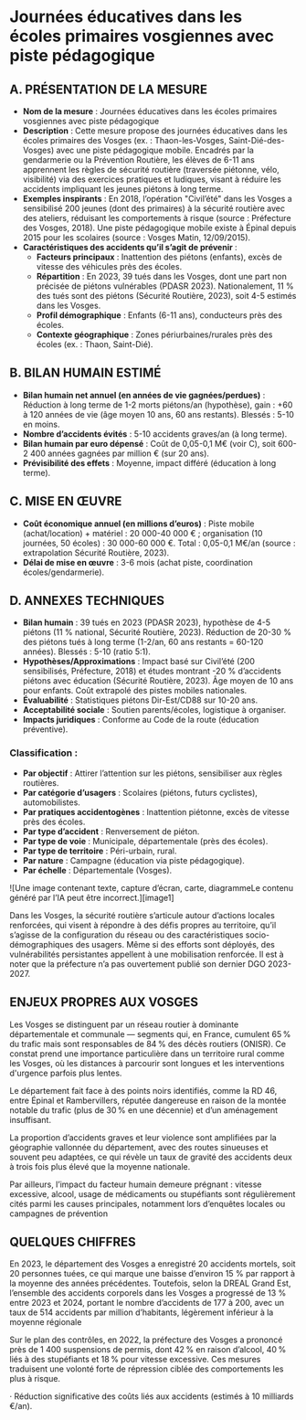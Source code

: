 # **Journées éducatives dans les écoles primaires vosgiennes avec piste pédagogique**

## **A. PRÉSENTATION DE LA MESURE**

* **Nom de la mesure** : Journées éducatives dans les écoles primaires vosgiennes avec piste pédagogique  
* **Description** : Cette mesure propose des journées éducatives dans les écoles primaires des Vosges (ex. : Thaon-les-Vosges, Saint-Dié-des-Vosges) avec une piste pédagogique mobile. Encadrés par la gendarmerie ou la Prévention Routière, les élèves de 6-11 ans apprennent les règles de sécurité routière (traversée piétonne, vélo, visibilité) via des exercices pratiques et ludiques, visant à réduire les accidents impliquant les jeunes piétons à long terme.  
* **Exemples inspirants** : En 2018, l’opération "Civil’été" dans les Vosges a sensibilisé 200 jeunes (dont des primaires) à la sécurité routière avec des ateliers, réduisant les comportements à risque (source : Préfecture des Vosges, 2018). Une piste pédagogique mobile existe à Épinal depuis 2015 pour les scolaires (source : Vosges Matin, 12/09/2015).  
* **Caractéristiques des accidents qu’il s’agit de prévenir** :  
  * **Facteurs principaux** : Inattention des piétons (enfants), excès de vitesse des véhicules près des écoles.  
  * **Répartition** : En 2023, 39 tués dans les Vosges, dont une part non précisée de piétons vulnérables (PDASR 2023). Nationalement, 11 % des tués sont des piétons (Sécurité Routière, 2023), soit 4-5 estimés dans les Vosges.  
  * **Profil démographique** : Enfants (6-11 ans), conducteurs près des écoles.  
  * **Contexte géographique** : Zones périurbaines/rurales près des écoles (ex. : Thaon, Saint-Dié).

## **B. BILAN HUMAIN ESTIMÉ**

* **Bilan humain net annuel (en années de vie gagnées/perdues)** : Réduction à long terme de 1-2 morts piétons/an (hypothèse), gain : \+60 à 120 années de vie (âge moyen 10 ans, 60 ans restants). Blessés : 5-10 en moins.  
* **Nombre d’accidents évités** : 5-10 accidents graves/an (à long terme).  
* **Bilan humain par euro dépensé** : Coût de 0,05-0,1 M€ (voir C), soit 600-2 400 années gagnées par million € (sur 20 ans).  
* **Prévisibilité des effets** : Moyenne, impact différé (éducation à long terme).

## **C. MISE EN ŒUVRE**

* **Coût économique annuel (en millions d’euros)** : Piste mobile (achat/location) \+ matériel : 20 000-40 000 € ; organisation (10 journées, 50 écoles) : 30 000-60 000 €. Total : 0,05-0,1 M€/an (source : extrapolation Sécurité Routière, 2023).  
* **Délai de mise en œuvre** : 3-6 mois (achat piste, coordination écoles/gendarmerie).

## **D. ANNEXES TECHNIQUES**

* **Bilan humain** : 39 tués en 2023 (PDASR 2023), hypothèse de 4-5 piétons (11 % national, Sécurité Routière, 2023). Réduction de 20-30 % des piétons tués à long terme (1-2/an, 60 ans restants \= 60-120 années). Blessés : 5-10 (ratio 5:1).  
* **Hypothèses/Approximations** : Impact basé sur Civil’été (200 sensibilisés, Préfecture, 2018\) et études montrant \-20 % d’accidents piétons avec éducation (Sécurité Routière, 2023). Âge moyen de 10 ans pour enfants. Coût extrapolé des pistes mobiles nationales.  
* **Évaluabilité** : Statistiques piétons Dir-Est/CD88 sur 10-20 ans.  
* **Acceptabilité sociale** : Soutien parents/écoles, logistique à organiser.  
* **Impacts juridiques** : Conforme au Code de la route (éducation préventive).

### **Classification :** 

- **Par objectif** : Attirer l’attention sur les piétons, sensibiliser aux règles routières.  
- **Par catégorie d’usagers** : Scolaires (piétons, futurs cyclistes), automobilistes.  
- **Par pratiques accidentogènes** : Inattention piétonne, excès de vitesse près des écoles.  
- **Par type d’accident** : Renversement de piéton.  
- **Par type de voie** : Municipale, départementale (près des écoles).  
- **Par type de territoire** : Péri-urbain, rural.  
- **Par nature** : Campagne (éducation via piste pédagogique).  
- **Par échelle** : Départementale (Vosges).







![Une image contenant texte, capture d’écran, carte, diagrammeLe contenu généré par l’IA peut être incorrect.][image1]

Dans les Vosges, la sécurité routière s’articule autour d’actions locales renforcées, qui visent à répondre à des défis propres au territoire, qu’il s’agisse de la configuration du réseau ou des caractéristiques socio-démographiques des usagers. Même si des efforts sont déployés, des vulnérabilités persistantes appellent à une mobilisation renforcée. Il est à noter que la préfecture n’a pas ouvertement publié son dernier DGO 2023-2027.

## **ENJEUX PROPRES AUX VOSGES**

Les Vosges se distinguent par un réseau routier à dominante départementale et communale — segments qui, en France, cumulent 65 % du trafic mais sont responsables de 84 % des décès routiers (ONISR). Ce constat prend une importance particulière dans un territoire rural comme les Vosges, où les distances à parcourir sont longues et les interventions d'urgence parfois plus lentes.

Le département fait face à des points noirs identifiés, comme la RD 46, entre Épinal et Rambervillers, réputée dangereuse en raison de la montée notable du trafic (plus de 30 % en une décennie) et d’un aménagement insuffisant. 

La proportion d’accidents graves et leur violence sont amplifiées par la géographie vallonnée du département, avec des routes sinueuses et souvent peu adaptées, ce qui révèle un taux de gravité des accidents deux à trois fois plus élevé que la moyenne nationale.

Par ailleurs, l’impact du facteur humain demeure prégnant : vitesse excessive, alcool, usage de médicaments ou stupéfiants sont régulièrement cités parmi les causes principales, notamment lors d’enquêtes locales ou campagnes de prévention

## **QUELQUES CHIFFRES**

En 2023, le département des Vosges a enregistré 20 accidents mortels, soit 20 personnes tuées, ce qui marque une baisse d’environ 15 % par rapport à la moyenne des années précédentes. Toutefois, selon la DREAL Grand Est, l’ensemble des accidents corporels dans les Vosges a progressé de 13 % entre 2023 et 2024, portant le nombre d’accidents de 177 à 200, avec un taux de 514 accidents par million d’habitants, légèrement inférieur à la moyenne régionale 

Sur le plan des contrôles, en 2022, la préfecture des Vosges a prononcé près de 1 400 suspensions de permis, dont 42 % en raison d’alcool, 40 % liés à des stupéfiants et 18 % pour vitesse excessive. Ces mesures traduisent une volonté forte de répression ciblée des comportements les plus à risque.

·       Réduction significative des coûts liés aux accidents (estimés à 10 milliards €/an).